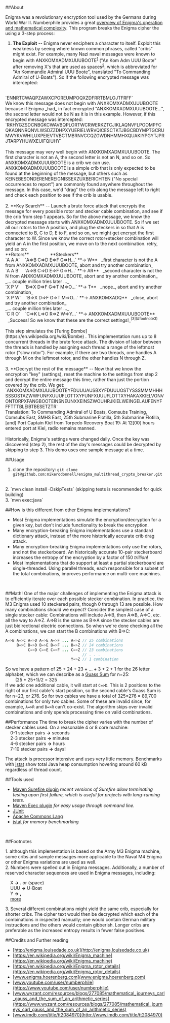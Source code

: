 ##About

Enigma was a revolutionary encryption tool used by the Germans during World War II. Numberphile provides a great [overview of Enigma's operation and mathematical complexity](https://www.youtube.com/watch?v=G2_Q9FoD-oQ). This program breaks the Enigma cipher the using a 3-step process:

1. **The Exploit** -- Enigma never enciphers a character to itself. Exploit this weakness by seeing where known common phrases, called "cribs" might exist. For example, many Nazi naval messages were known to begin with ANXKOMXADMXUUUBOOTE<sup>[1](#footnote1)</sup> ("An Kom Adm UUU Boote" after removing X's that are used as spaces<sup>[2](#footnote2)</sup>, which is abbreviated for "An Kommandie Admiral UUU Boote", translated "To Commanding Admiral of U-Boats"). So if the following encrypted message was intercepted:
<br>
`ENNRTCWAQPZAWXCPOREUMPOQXZDFRRTBMLOJTFRFF`  
<br>
We know this message does not begin with ANXKOMXADMXUUUBOOTE because if Enigma _had_ in fact encrypted "ANXKOMXADMXUUUBOOTE...", the second letter would not be N as it is in this example. However, if this encrypted message was intercepted:
<br>
`RKHYGZSDCNBGKCWAVBQPLORTWCRWERKZTCJIKLAQNVFLPOOMPFCQKAQNNRQNVLWSDZZDHPXYUERIELWRVQICESCTKTJBGCBDYMPTGCRUMWYKVWHILUXPEIEVTVBCTMBRNVCCQZGWDNHMMHXQUAKIYPGYTJPRJTARPYHUWXEUIFQIUHY`
<br>
<br>
This message may very well begin with ANXKOMXADMXUUUBOOTE. The first character is not an A, the second letter is not an N, and so on. So ANXKOMXADMXUUUBOOTE is a crib we can use. 
ANXKOMXADMXUUUBOOTE is a simple crib that is only expected to be found at the beginning of the message, but others such as KEINEBESONDERENEREIGNISSEXZUXBERICHTEN ("No special occurrences to report") are commonly found anywhere throughout the message. In this case, we'd "drag" the crib along the message left to right and check each position to see if the crib is usable.
<br>
<br>
2. **Key Search** -- Launch a brute force attack that encrypts the message for every possible rotor and stecker cable combination, and see if the crib from step 1 appears. So for the above message, we know the decrypted message starts with ANXKOMXADMXUUUBOOTE. So if we set all our rotors to the A position, and plug the steckers in so that A is connected to B, C to D, E to F, and so on, we might get encrypt the first character to W. Since we know the correct rotor+stecker combination will yield an A in the first position, we move on to the next combination. retry, and so on:
<br>
**Rotors** &nbsp;&nbsp;&nbsp;&nbsp;&nbsp;&nbsp;&nbsp;&nbsp;&nbsp;&nbsp;&nbsp;&nbsp;&nbsp;&nbsp;&nbsp; **Steckers**<br>
`A A A`&nbsp;&nbsp;&nbsp;&nbsp;`A=>B C=>D E=>F G=>H...` **&rarr; W** &nbsp;&nbsp;_first character is not the A from ANXKOMXADMXUUUBOOTE, abort and try another combination_<br>
`A A B`&nbsp;&nbsp;&nbsp;&nbsp;`A=>B C=>D E=>F G=>H...` **&rarr; AR** &nbsp;&nbsp;_second character is not the N from ANXKOMXADMXUUUBOOTE, abort and try another combination_<br>
_... couple million tries later ..._<br>
`X P V`&nbsp;&nbsp;&nbsp;&nbsp;`B=>X D=>F G=>T M=>O...` **&rarr; T** &nbsp;&nbsp;_nope_, abort and try another combination_<br>
`X P W`&nbsp;&nbsp;&nbsp;&nbsp;`B=>X D=>F G=>T M=>O...` **&rarr; ANXKOMXADQ** &nbsp;&nbsp;_close, abort and try another combination_<br>
_... couple million tries later ..._<br>
`C R O`&nbsp;&nbsp;&nbsp;&nbsp;`C=>K L=>O R=>Z W=>Y...` **&rarr; ANXKOMXADMXUUUBOOTE** &nbsp;&nbsp;_Success! So we know that these are the correct settings!_<sup>[3](#footnote3)</sup><br>
<br>
This step simulates the [Turing Bombe](https://en.wikipedia.org/wiki/Bombe) . This implementation runs up to 8 concurrent threads in the brute force attack. The division of labor between the threads is handled by assigning each thread a range of the leftmost rotor ("slow rotor"). For example, if there are two threads, one handles A through M on the leftmost rotor, and the other handles N through Z.
<br>
<br>
3. **Decrypt the rest of the message** -- Now that we know the encryption "key" (settings), reset the machine to the settings from step 2 and decrypt the entire message this time, rather than just the portion covered by the crib. We get:<br>
`ANXKOMXADMXUUUBOOTEYFDUUUAUSBXYFDUUUOSTYSSSMMMHHHSSSOSTAZWWFUNFXUUUFLOTTXYFUNFXUUUFLOTTXYHAKAXKIELVONVONTORPXFANGBOOTEINSNEUNXXEINSZWOUHRJKIELWEINGELAUFENYFFFTTTBLEIBTBESETZTR`
<br>
Translation: To Commanding Admiral of U Boats, Comsubs Training, Comsubs East, SMHS East, 25th Submarine Flotilla, 5th Submarine Flotilla, [and] Port Captain Kiel from Torpedo Recovery Boat 19: At 12[00] hours entered port at Kiel, radio remains manned.
<br>
<br>
Historically, Enigma's settings were changed daily. Once the key was discovered (step 2), the rest of the day's messages could be decrypted by skipping to step 3. This demo uses one sample message at a time.
<br>

##Usage

1. clone the repository: `git clone git@github.com:mikerodonnell/enigma_multithread_crypto_breaker.git`
<br>
2. `mvn clean install -DskipTests` (skipping tests is recommended for quick building)
<br>
3. `mvn exec:java`
<br>

##How is this different from other Enigma implementations?

* Most Enigma implementations simulate the encryption/decryption for a given key, but don't include functionality to break the encryption.
* Many encryption-breaking Enigma implementations use a standard dictionary attack, instead of the more historically accurate crib drag attack.
* Many encryption-breaking Enigma implementations only use the rotors, and not the steckerboard. An historically accurate 10-pair steckerboard increases the entropy of the encryption by a factor of 150 _trillion_!
* Most implementations that do support at least a partial steckerboard are single-threaded. Using parallel threads, each responsible for a subset of the total combinations, improves performance on multi-core machines.
<br>

##Math!
One of the major challenges of implementing the Enigma attack is to efficiently iterate over each possible stecker combination. In practice, the M3 Enigma used 10 steckered pairs, though 0 through 13 are possible. How many combinations should we expect? Consider the simplest case of a single stecker cable:
Combinations will include A=>B, then A=>B, A=>C, etc. all the way to A=>Z. A=>B is the same as B=>A since the stecker cables are just bidirectional electric connections. So when we're done checking all the A combinations, we can start the B combinations with B=>C:
```java
A=>B A=>C A=>D A=>E A=>F ... A=>Z // 25 combinations
     B=>C B=>D B=>E B=>F ... B=>Z // 24 combinations
          C=>D C=>E C=>F ... C=>Z // 23 combinations
                                  // . . .
                             Y=>Z // 1 combination
```

So we have a pattern of 25 + 24 + 23 + ... + 3 + 2 + 1 for the 26 letter alphabet, which we can describe as a [Guass Sum](https://www.wyzant.com/resources/blogs/277085/mathematical_journeys_carl_gauss_and_the_sum_of_an_arithmetic_series) for n=25:<br>
&nbsp;&nbsp;&nbsp;&nbsp;&nbsp;&nbsp;&nbsp;&nbsp;(25 * 25+1)/2 = 325<br>
If we add one additional cable, it will start at `C=>D`. This is 2 positions to the right of our first cable's start position, so the second cable's Guass Sum is for n=23, or 276. So for two cables we have a total of 325*276 = 89,700 combinations for only two cables. Some of these are invalid since, for example, `A=>R` and `B=>R` can't co-exist. The algorithm skips over invalid combinations and only spends processing time on valid combinations.
<br>


##Performance
The time to break the cipher varies with the number of stecker cables used. On a reasonable 4 or 8 core machine:<br>
&nbsp;&nbsp;&nbsp;&nbsp;0-1 stecker pairs **&rarr;** seconds<br>
&nbsp;&nbsp;&nbsp;&nbsp;2-3 stecker pairs **&rarr;** minutes<br>
&nbsp;&nbsp;&nbsp;&nbsp;4-6 stecker pairs **&rarr;** hours<br>
&nbsp;&nbsp;&nbsp;&nbsp;7-10 stecker pairs **&rarr;** days!<br>

The attack is processor intensive and uses very little memory. Benchmarks with [jstat](https://docs.oracle.com/javase/8/docs/technotes/tools/unix/jstat.html) show total Java heap consumption hovering around 60 kB regardless of thread count.

##Tools used

* [Maven Surefire plugin](https://maven.apache.org/surefire/maven-surefire-plugin) _recent versions of Surefire allow terminating testing upon first failure, which is useful for projects with long-running tests._
* [Maven Exec plugin](http://www.mojohaus.org/exec-maven-plugin) _for easy usage through command line._
* [JUnit](http://junit.org)
* [Apache Commons Lang](https://commons.apache.org/proper/commons-lang)
* [jstat](https://docs.oracle.com/javase/8/docs/technotes/tools/unix/jstat.html) _for memory benchmarking_
<br>

##Footnotes

<a name="footnote1">1</a>. although this implementation is based on the Army M3 Enigma machine, some cribs and sample messages more applicable to the Naval M4 Enigma or other Enigma variations are used as well.<br>
<a name="footnote2">2</a>. Numbers were spelled out in Enigma messages. Additionally, a number of reserved character sequences are used in Enigma messages, including:

&nbsp;&nbsp;&nbsp;&nbsp;X **&rarr; .** or (space)<br>
&nbsp;&nbsp;&nbsp;&nbsp;UUU **&rarr;** U-Boat<br>
&nbsp;&nbsp;&nbsp;&nbsp;Y **&rarr; ,**<br>
&nbsp;&nbsp;&nbsp;&nbsp;[more](http://www.codesandciphers.org.uk/documents/egenproc/egenproc.pdf)

<a name="footnote3">3</a>. Several different combinations might yield the same crib, especially for shorter cribs. The cipher text would then be decrypted which each of the combinations in inspected manually; one would contain German military instructions and the others would contain gibberish. Longer cribs are preferable as the increased entropy results in fewer false positives.
<br>

##Credits and Further reading
* [http://enigma.louisedade.co.uk](http://enigma.louisedade.co.uk)
* [https://en.wikipedia.org/wiki/Enigma_machine](https://en.wikipedia.org/wiki/Enigma_machine)
* [https://en.wikipedia.org/wiki/Enigma_rotor_details](https://en.wikipedia.org/wiki/Enigma_rotor_details)
* [www.enigma.hoerenberg.com](www.enigma.hoerenberg.com)
* [www.youtube.com/user/numberphile](https://www.youtube.com/user/numberphile)
* [www.wyzant.com/resources/blogs/277085/mathematical_journeys_carl_gauss_and_the_sum_of_an_arithmetic_series](https://www.wyzant.com/resources/blogs/277085/mathematical_journeys_carl_gauss_and_the_sum_of_an_arithmetic_series)
* [www.imdb.com/title/tt2084970](http://www.imdb.com/title/tt2084970)

